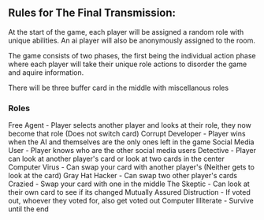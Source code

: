 ## Rules for The Final Transmission:

At the start of the game, each player will be assigned a random role with unique abilities. An ai player will also be anonymously assigned to the room.

The game consists of two phases, the first being the individual action phase where each player will take their unique role actions to disorder the game and aquire information. 

There will be three buffer card in the middle with miscellanous roles

### Roles

Free Agent - Player selects another player and looks at their role, they now become that role (Does not switch card)
Corrupt Developer - Player wins when the AI and themselves are the only ones left in the game
Social Media User - Player knows who are the other social media users
Detective - Player can look at another player's card or look at two cards in the center
Computer Virus - Can swap your card with another player's (Neither gets to look at the card)
Gray Hat Hacker - Can swap two other player's cards
Crazied - Swap your card with one in the middle
The Skeptic - Can look at their own card to see if its changed
Mutually Assured Distruction - If voted out, whoever they voted for, also get voted out
Computer Illiterate - Survive until the end
